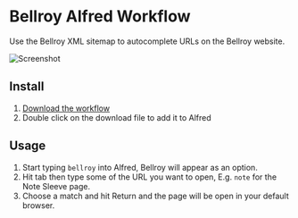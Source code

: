 Bellroy Alfred Workflow
=======================

Use the Bellroy XML sitemap to autocomplete URLs on the Bellroy website.

![Screenshot](http://d.pr/i/16HP5+)

Install
-------

1. [Download the workflow](https://github.com/wezm/bellroy-alfred-workflow/releases/latest)
2. Double click on the download file to add it to Alfred

Usage
-----

1. Start typing `bellroy` into Alfred, Bellroy will appear as an option.
2. Hit tab then type some of the URL you want to open, E.g. `note` for the Note Sleeve page.
3. Choose a match and hit Return and the page will be open in your default browser.
